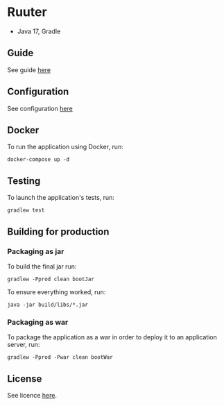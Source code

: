 # Ruuter
- Java 17, Gradle

## Guide
See guide [here](./samples/GUIDE.md)

## Configuration
See configuration [here](./samples/CONFIGURATION.md)

## Docker

To run the application using Docker, run:

```
docker-compose up -d
```

## Testing

To launch the application's tests, run:

```
gradlew test
```


## Building for production

### Packaging as jar

To build the final jar run:

```
gradlew -Pprod clean bootJar
```

To ensure everything worked, run:

```
java -jar build/libs/*.jar
```

### Packaging as war

To package the application as a war in order to deploy it to an application server, run:

```
gradlew -Pprod -Pwar clean bootWar
```

## License

See licence [here](LICENSE).
